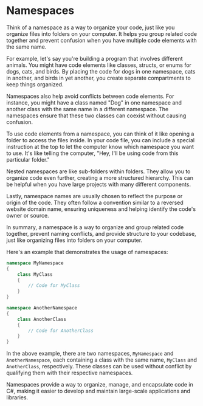 # Namespaces

Think of a namespace as a way to organize your code, just like you organize files into folders on your computer. It helps you group related code together and prevent confusion when you have multiple code elements with the same name.

For example, let's say you're building a program that involves different animals. You might have code elements like classes, structs, or enums for dogs, cats, and birds. By placing the code for dogs in one namespace, cats in another, and birds in yet another, you create separate compartments to keep things organized.

Namespaces also help avoid conflicts between code elements. For instance, you might have a class named "Dog" in one namespace and another class with the same name in a different namespace. The namespaces ensure that these two classes can coexist without causing confusion.

To use code elements from a namespace, you can think of it like opening a folder to access the files inside. In your code file, you can include a special instruction at the top to let the computer know which namespace you want to use. It's like telling the computer, "Hey, I'll be using code from this particular folder."

Nested namespaces are like sub-folders within folders. They allow you to organize code even further, creating a more structured hierarchy. This can be helpful when you have large projects with many different components.

Lastly, namespace names are usually chosen to reflect the purpose or origin of the code. They often follow a convention similar to a reversed website domain name, ensuring uniqueness and helping identify the code's owner or source.

In summary, a namespace is a way to organize and group related code together, prevent naming conflicts, and provide structure to your codebase, just like organizing files into folders on your computer.

Here's an example that demonstrates the usage of namespaces:

```csharp
namespace MyNamespace
{
    class MyClass
    {
        // Code for MyClass
    }
}

namespace AnotherNamespace
{
    class AnotherClass
    {
        // Code for AnotherClass
    }
}
```

In the above example, there are two namespaces, `MyNamespace` and `AnotherNamespace`, each containing a class with the same name, `MyClass` and `AnotherClass`, respectively. These classes can be used without conflict by qualifying them with their respective namespaces.

Namespaces provide a way to organize, manage, and encapsulate code in C#, making it easier to develop and maintain large-scale applications and libraries.
